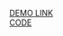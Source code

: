 [DEMO LINK](https://zarva6596.github.io/react_carousel/)
<br>
[CODE](https://github.com/zarva6596/react_carousel/tree/develop)
